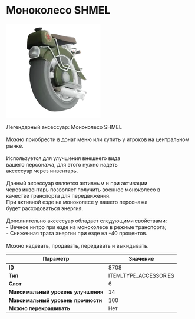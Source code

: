 # Моноколесо SHMEL

![Item Image](../img/8708.webp?raw=true)

Легендарный аксессуар: Моноколесо SHMEL<br><br>Можно приобрести в донат меню или купить у игроков на центральном рынке.<br><br>Используется для улучшения внешнего вида<br>вашего персонажа, для этого нужно надеть<br>аксессуар через инвентарь.<br><br>Данный аксессуар является активным и при активации<br>через инвентарь позволяет получить военное моноколесо в<br>качестве транспорта для передвижения.<br>При активной езде на моноколесе у вашего персонажа<br>будет расходоваться энергия.<br><br>Дополнительно аксессуар обладает следующими свойствами:<br>- Вечное нитро при езде на моноколесе в режиме транспорта;<br>- Сниженная трата энергии при езде на -40 процентов.<br><br>Можно надевать, продавать, передавать и выкидывать.


| Параметр | Значение |
|----------|----------|
| **ID** | 8708 |
| **Тип** | ITEM_TYPE_ACCESSORIES |
| **Слот** | 6 |
| **Максимальный уровень улучшения** | 14 |
| **Максимальный уровень прочности** | 100 |
| **Можно перекрашивать** | Нет |

